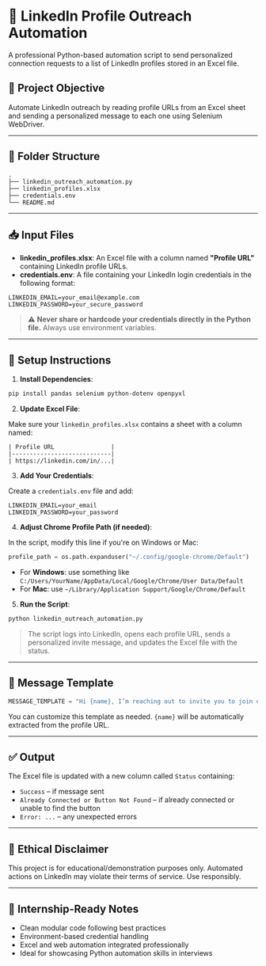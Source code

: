 # 🔗 LinkedIn Profile Outreach Automation

A professional Python-based automation script to send personalized connection requests to a list of LinkedIn profiles stored in an Excel file.

## 🎯 Project Objective

Automate LinkedIn outreach by reading profile URLs from an Excel sheet and sending a personalized message to each one using Selenium WebDriver.

---

## 📂 Folder Structure

```
.
├── linkedin_outreach_automation.py
├── linkedin_profiles.xlsx
├── credentials.env
└── README.md
```

---

## 📥 Input Files

- **linkedin_profiles.xlsx**: An Excel file with a column named **"Profile URL"** containing LinkedIn profile URLs.
- **credentials.env**: A file containing your LinkedIn login credentials in the following format:

```
LINKEDIN_EMAIL=your_email@example.com
LINKEDIN_PASSWORD=your_secure_password
```

> ⚠️ **Never share or hardcode your credentials directly in the Python file.** Always use environment variables.

---

## 🔧 Setup Instructions

1. **Install Dependencies**:

```bash
pip install pandas selenium python-dotenv openpyxl
```

2. **Update Excel File**:

Make sure your `linkedin_profiles.xlsx` contains a sheet with a column named:

```
| Profile URL                |
|----------------------------|
| https://linkedin.com/in/...|
```

3. **Add Your Credentials**:

Create a `credentials.env` file and add:

```
LINKEDIN_EMAIL=your_email
LINKEDIN_PASSWORD=your_password
```

4. **Adjust Chrome Profile Path (if needed)**:

In the script, modify this line if you're on Windows or Mac:

```python
profile_path = os.path.expanduser("~/.config/google-chrome/Default")
```

- For **Windows**: use something like `C:/Users/YourName/AppData/Local/Google/Chrome/User Data/Default`
- For **Mac**: use `~/Library/Application Support/Google/Chrome/Default`

5. **Run the Script**:

```bash
python linkedin_outreach_automation.py
```

> The script logs into LinkedIn, opens each profile URL, sends a personalized invite message, and updates the Excel file with the status.

---

## 💬 Message Template

```python
MESSAGE_TEMPLATE = "Hi {name}, I’m reaching out to invite you to join our Scoreazy community. Let’s connect!"
```

You can customize this template as needed. `{name}` will be automatically extracted from the profile URL.

---

## ✅ Output

The Excel file is updated with a new column called `Status` containing:

- `Success` – if message sent
- `Already Connected or Button Not Found` – if already connected or unable to find the button
- `Error: ...` – any unexpected errors

---

## 🔐 Ethical Disclaimer

This project is for educational/demonstration purposes only. Automated actions on LinkedIn may violate their terms of service. Use responsibly.

---

## 📌 Internship-Ready Notes

- Clean modular code following best practices
- Environment-based credential handling
- Excel and web automation integrated professionally
- Ideal for showcasing Python automation skills in interviews

